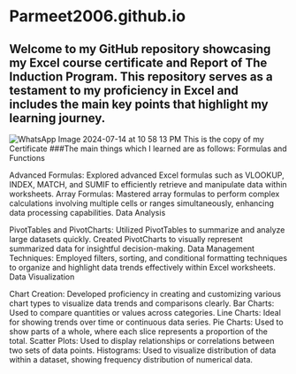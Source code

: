 # Parmeet2006.github.io
## Welcome to my GitHub repository showcasing my Excel course certificate and Report of The Induction Program. This repository serves as a testament to my proficiency in Excel and includes the main key points that highlight my learning journey.
	
![WhatsApp Image 2024-07-14 at 10 58 13 PM](https://github.com/user-attachments/assets/05bc9c7b-fac4-485d-9d71-5efc26ebca5c)
This is the copy of my Certificate
###The main things which I learned are as follows:
Formulas and Functions

Advanced Formulas: Explored advanced Excel formulas such as VLOOKUP, INDEX, MATCH, and SUMIF to efficiently retrieve and manipulate data within worksheets.
Array Formulas: Mastered array formulas to perform complex calculations involving multiple cells or ranges simultaneously, enhancing data processing capabilities.
Data Analysis

PivotTables and PivotCharts: Utilized PivotTables to summarize and analyze large datasets quickly. Created PivotCharts to visually represent summarized data for insightful decision-making.
Data Management Techniques: Employed filters, sorting, and conditional formatting techniques to organize and highlight data trends effectively within Excel worksheets.
Data Visualization

Chart Creation: Developed proficiency in creating and customizing various chart types to visualize data trends and comparisons clearly.
Bar Charts: Used to compare quantities or values across categories.
Line Charts: Ideal for showing trends over time or continuous data series.
Pie Charts: Used to show parts of a whole, where each slice represents a proportion of the total.
Scatter Plots: Used to display relationships or correlations between two sets of data points.
Histograms: Used to visualize distribution of data within a dataset, showing frequency distribution of numerical data.
